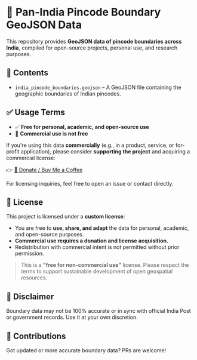 

# 📍 Pan-India Pincode Boundary GeoJSON Data

This repository provides **GeoJSON data of pincode boundaries across India**, compiled for open-source projects, personal use, and research purposes.

## 📂 Contents

* `india_pincode_boundaries.geojson` – A GeoJSON file containing the geographic boundaries of Indian pincodes.

## ✅ Usage Terms

* ✅ **Free for personal, academic, and open-source use**
* 🚫 **Commercial use is not free**

If you're using this data **commercially** (e.g., in a product, service, or for-profit application), please consider **supporting the project** and acquiring a commercial license:

👉 [💖 Donate / Buy Me a Coffee](https://buymeacoffee.com/devharshgupta)

For licensing inquiries, feel free to open an issue or contact directly.

## 📝 License

This project is licensed under a **custom license**:

* You are free to **use, share, and adapt** the data for personal, academic, and open-source purposes.
* **Commercial use requires a donation and license acquisition.**
* Redistribution with commercial intent is not permitted without prior permission.

> This is a **"free for non-commercial use"** license. Please respect the terms to support sustainable development of open geospatial resources.

## 📌 Disclaimer

Boundary data may not be 100% accurate or in sync with official India Post or government records. Use it at your own discretion.

## 🙌 Contributions

Got updated or more accurate boundary data? PRs are welcome!

